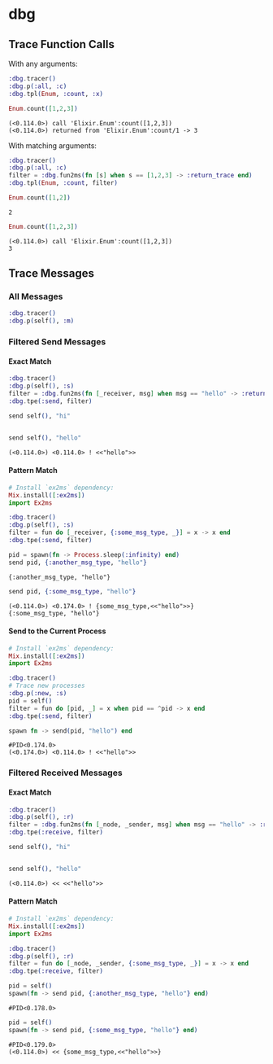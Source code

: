 # dbg

## Trace Function Calls

With any arguments:

```elixir
:dbg.tracer()
:dbg.p(:all, :c)
:dbg.tpl(Enum, :count, :x)
```

```elixir
Enum.count([1,2,3])
```

```output
(<0.114.0>) call 'Elixir.Enum':count([1,2,3])
(<0.114.0>) returned from 'Elixir.Enum':count/1 -> 3
```

With matching arguments:

```elixir
:dbg.tracer()
:dbg.p(:all, :c)
filter = :dbg.fun2ms(fn [s] when s == [1,2,3] -> :return_trace end)
:dbg.tpl(Enum, :count, filter)
```

```elixir
Enum.count([1,2])
```

```output
2
```

```elixir
Enum.count([1,2,3])
```

```output
(<0.114.0>) call 'Elixir.Enum':count([1,2,3])
3
```

## Trace Messages


### All Messages

```elixir
:dbg.tracer()
:dbg.p(self(), :m)
```

### Filtered Send Messages

#### Exact Match

```elixir
:dbg.tracer()
:dbg.p(self(), :s)
filter = :dbg.fun2ms(fn [_receiver, msg] when msg == "hello" -> :return_trace end)
:dbg.tpe(:send, filter)
```

```elixir
send self(), "hi"
```

```output
```

```elixir
send self(), "hello"
```

```output
(<0.114.0>) <0.114.0> ! <<"hello">>
```

#### Pattern Match

```elixir
# Install `ex2ms` dependency:
Mix.install([:ex2ms])
import Ex2ms

:dbg.tracer()
:dbg.p(self(), :s)
filter = fun do [_receiver, {:some_msg_type, _}] = x -> x end
:dbg.tpe(:send, filter)
```

```elixir
pid = spawn(fn -> Process.sleep(:infinity) end)
send pid, {:another_msg_type, "hello"}
```

```output
{:another_msg_type, "hello"}
```

```elixir
send pid, {:some_msg_type, "hello"}
```

```output
(<0.114.0>) <0.174.0> ! {some_msg_type,<<"hello">>}
{:some_msg_type, "hello"}
```

#### Send to the Current Process

```elixir
# Install `ex2ms` dependency:
Mix.install([:ex2ms])
import Ex2ms

:dbg.tracer()
# Trace new processes
:dbg.p(:new, :s)
pid = self()
filter = fun do [pid, _] = x when pid == ^pid -> x end
:dbg.tpe(:send, filter)
```

```elixir
spawn fn -> send(pid, "hello") end
```

```output
#PID<0.174.0>
(<0.174.0>) <0.114.0> ! <<"hello">>
```

### Filtered Received Messages

#### Exact Match

```elixir
:dbg.tracer()
:dbg.p(self(), :r)
filter = :dbg.fun2ms(fn [_node, _sender, msg] when msg == "hello" -> :return_trace end)
:dbg.tpe(:receive, filter)
```

```elixir
send self(), "hi"
```

```output
```

```elixir
send self(), "hello"
```

```output
(<0.114.0>) << <<"hello">>
```

#### Pattern Match

```elixir
# Install `ex2ms` dependency:
Mix.install([:ex2ms])
import Ex2ms

:dbg.tracer()
:dbg.p(self(), :r)
filter = fun do [_node, _sender, {:some_msg_type, _}] = x -> x end
:dbg.tpe(:receive, filter)
```

```elixir
pid = self()
spawn(fn -> send pid, {:another_msg_type, "hello"} end)
```

```output
#PID<0.178.0>

```

```elixir
pid = self()
spawn(fn -> send pid, {:some_msg_type, "hello"} end)
```

```output
#PID<0.179.0>
(<0.114.0>) << {some_msg_type,<<"hello">>}
```
